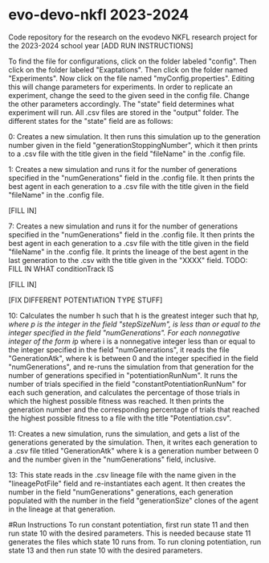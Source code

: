# evo-devo-nkfl 2023-2024
Code repository for the research on the evodevo NKFL research project for the 2023-2024 school year [ADD RUN INSTRUCTIONS]

To find the file for configurations, click on the folder labeled "config". Then click on the folder labeled "Exaptations". Then click on the folder named "Experiments". Now click on the file named "myConfig.properties". Editing this will change parameters for experiments.
In order to replicate an experiment, change the seed to the given seed in the config file. Change the other parameters accordingly. The "state" field determines what experiment will run. All .csv files are stored in the "output" folder. The different states for the "state" field are as follows:

0: Creates a new simulation. It then runs this simulation up to the generation number given in the field "generationStoppingNumber", which it then prints to a .csv file with the title given in the field "fileName" in the .config file.

1: Creates a new simulation and runs it for the number of generations specified in the "numGenerations" field in the .config file. It then prints the best agent in each generation to a .csv file with the title given in the field "fileName" in the .config file. 

[FILL IN]

7: Creates a new simulation and runs it for the number of generations specified in the "numGenerations" field in the .config file. It then prints the best agent in each generation to a .csv file with the title given in the field "fileName" in the .config file. It prints the lineage of the best agent in the last generation to the .csv with the title given in the "XXXX" field. TODO: FILL IN WHAT conditionTrack IS

[FILL IN]

[FIX DIFFERENT POTENTIATION TYPE STUFF]

10: Calculates the number h such that h is the greatest integer such that h*p, where p is the integer in the field "stepSizeNum", is less than or equal to the integer specified in the field "numGenerations". For each nonnegative integer of the form i*p where i is a nonnegative integer
less than or equal to the integer specified in the field "numGenerations", it reads the file "GenerationAtk", where k is between 0 and the integer specified in the field "numGenerations", and re-runs the simulation from that generation for the number of generations specified in "potentiationRunNum". It runs the number of trials specified in the field "constantPotentiationRunNum" for each such generation, and calculates the percentage of those
trials in which the highest possible fitness was reached. It then prints the generation number and the corresponding percentage of trials that reached the highest possible fitness to a file with the title "Potentiation.csv".

11: Creates a new simulation, runs the simulation, and gets a list of the generations generated by the simulation. Then, it writes each generation to a .csv file titled "GenerationAtk" where k is a generation number between 0 and the number given in the "numGenerations" field, inclusive.

13: This state reads in the .csv lineage file with the name given in the "lineagePotFile" field and re-instantiates each agent. It then creates the number in the field "numGenerations" generations, each generation populated with the number in the field "generationSize" clones of the agent in the lineage at that generation.

#Run Instructions
To run constant potentiation, first run state 11 and then run state 10 with the desired parameters. This is needed because state 11 generates the files which state 10 runs from. To run cloning potentiation, run state 13 and then run state 10 with the desired parameters.
